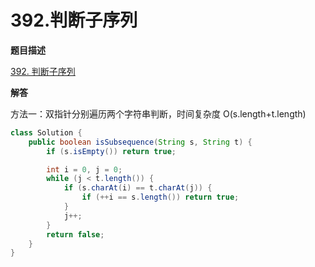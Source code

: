 # 392.判断子序列

**题目描述**

[392. 判断子序列](https://leetcode-cn.com/problems/is-subsequence/)

**解答**

方法一：双指针分别遍历两个字符串判断，时间复杂度 O(s.length+t.length)

```java
class Solution {
    public boolean isSubsequence(String s, String t) {
        if (s.isEmpty()) return true;

        int i = 0, j = 0;
        while (j < t.length()) {
            if (s.charAt(i) == t.charAt(j)) {
                if (++i == s.length()) return true;
            }
            j++;
        }
        return false;
    }
}
```